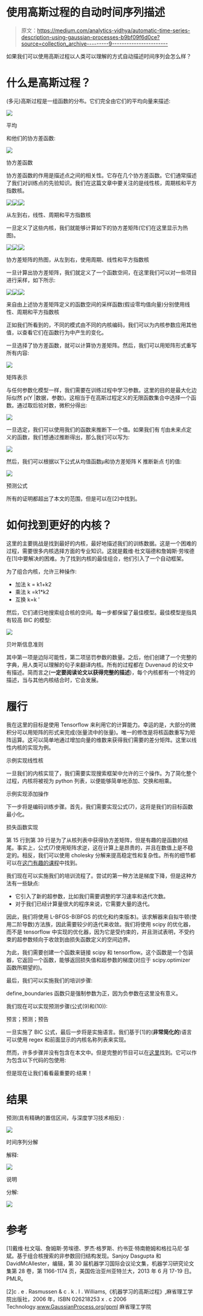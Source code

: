 # 使用高斯过程的自动时间序列描述

> 原文：<https://medium.com/analytics-vidhya/automatic-time-series-description-using-gaussian-processes-b9bf09f6d0ce?source=collection_archive---------9----------------------->

如果我们可以使用高斯过程以人类可以理解的方式自动描述时间序列会怎么样？

# 什么是高斯过程？

(多元)高斯过程是一组函数的分布。它们完全由它们的平均向量来描述:

![](img/1e1cc54a948194c3c2419d60f7a33e3b.png)

平均

和他们的协方差函数:

![](img/5a8c4f4c2d7e666e7fd65db4bcfaf193.png)

协方差函数

协方差函数的作用是描述点之间的相关性。它存在几个协方差函数。它们通常描述了我们对训练点的先验知识。我们在这篇文章中要关注的是线性核，周期核和平方指数核。

![](img/f3cec13fb631deb4a44885a60e9d9f5b.png)![](img/b4594107285e9e1242276f20482da096.png)![](img/45901fc8a904e831dbe939aa46c1e6a5.png)

从左到右，线性、周期和平方指数核

一旦定义了这些内核，我们就能够计算如下的协方差矩阵(它们在这里显示为热图)。

![](img/95d62a9439716e05b7536e5146ae38af.png)![](img/72cc17ef566894ced6ace1ab22d01cf3.png)![](img/8f911e5f55c7468946973247ab0c38ce.png)

协方差矩阵的热图，从左到右，使用周期、线性和平方指数核

一旦计算出协方差矩阵，我们就定义了一个函数空间，在这里我们可以对一些项目进行采样，如下所示:

![](img/9341daba4cbe8e58f467124558bfe56f.png)![](img/3587f7f605aee33a78deba40fba7d52d.png)![](img/45501a95c9332fb0b4fd8b8b12358e27.png)

来自由上述协方差矩阵定义的函数空间的采样函数(假设零均值向量)分别使用线性、周期和平方指数核

正如我们所看到的，不同的模式由不同的内核编码，我们可以为内核参数应用其他值，以查看它们在函数行为中产生的变化。

一旦选择了协方差函数，就可以计算协方差矩阵。然后，我们可以用矩阵形式重写所有内容:

![](img/bf2160d01ed4a4c0ace39c7145729b11.png)

矩阵表示

与任何参数化模型一样，我们需要在训练过程中学习参数。这里的目的是最大化边际似然 p(Y |数据，参数)。这相当于在高斯过程定义的无限函数集合中选择一个函数。通过取后验对数，微积分得出:

![](img/0410d6d16ef3afe1104209fc6a0c421a.png)

一旦选定，我们可以使用我们的函数来推断下一个值。如果我们有 f∫由未来点定义的函数，我们想通过推断得出，那么我们可以写为:

![](img/ae4914aa45383a876f2c7b37d3816aa3.png)

然后，我们可以根据以下公式从均值函数μ和协方差矩阵 K 推断新点 f∫的值:

![](img/87800e89481157a3b6a372783990c03b.png)

预测公式

所有的证明都超出了本文的范围，但是可以在[2]中找到。

# 如何找到更好的内核？

这里的主要挑战是找到最好的内核，最好地描述我们的训练数据。这是一个困难的过程，需要很多内核选择方面的专业知识。这就是戴维·杜文瑙德和詹姆斯·劳埃德在[1]中要解决的困难。为了找到内核的最佳组合，他们引入了一个自动框架。

为了组合内核，允许三种操作:

*   加法 k = k1+k2
*   乘法 k =k1*k2
*   互换 k=k '

然后，它们递归地搜索组合核的空间。每一步都保留了最佳模型。最佳模型是指具有较高 BIC 的模型:

![](img/d26e37a122671862c646969d4e831878.png)

贝叶斯信息准则

其中第一项是边际可能性，第二项惩罚参数的数量。之后，他们创建了一个完整的字典，用人类可以理解的句子来翻译内核。所有的过程都在 Duvenaud 的论文中有描述。简而言之(**一定要阅读论文以获得完整的描述**)，每个内核都有一个特定的描述，当与其他内核结合时，它会发展。

# 履行

我在这里的目标是使用 Tensorflow 来利用它的计算能力。幸运的是，大部分的微积分可以用矩阵的形式来完成(张量流中的张量)。唯一的修改是将核函数重写为矩阵运算。这可以简单地通过增加向量的维数来获得我们需要的差分矩阵。这里以线性内核的实现为例。

示例实现线性核

一旦我们的内核实现了，我们需要实现搜索框架中允许的三个操作。为了简化整个过程，内核将被视为 python 列表，以便能够简单地添加、交换和相乘。

示例实现添加操作

下一步将是编码训练步骤。首先，我们需要实现公式(7)，这将是我们的目标函数最小化。

损失函数实现

第 15 行到第 39 行是为了从核列表中获得协方差矩阵，但是有趣的是函数的结尾。事实上，公式(7)使用矩阵求逆，这在计算上是昂贵的，并且在数值上是不稳定的。相反，我们可以使用 cholesky 分解来提高稳定性和复杂性。所有的细节都可以在[这门有趣的课程](https://www.cs.ubc.ca/~nando/540-2013/lectures/l6.pdf)中找到。

我们现在可以实施我们的培训流程了。尝试的第一种方法是梯度下降，但是这种方法有一些缺点:

*   它引入了新的超参数，比如我们需要调整的学习速率和迭代次数。
*   对于我们已经计算量很大的程序来说，它需要大量的迭代。

因此，我们将使用 L-BFGS-B(BFGS 的优化和约束版本)。该求解器来自拟牛顿(使用二阶导数)方法族，因此需要较少的迭代来收敛。我们将使用 scipy 的优化器，而不是 tensorflow 中实现的优化器，因为它是受约束的，并且测试表明，不受约束的超参数倾向于收敛到由损失函数定义的空间边界。

为此，我们需要创建一个函数来链接 scipy 和 tensorflow。这个函数是一个包装器，它返回一个函数，能够返回损失值和超参数的梯度(对应于 scipy.optimizer 函数所期望的)。

最后，我们可以实施我们的培训步骤:

define_boundaries 函数只是强制参数为正，因为负参数在这里没有意义。

我们现在可以实现预测步骤(公式(9)和(10)):

预言；预测；预告

一旦实施了 BIC 公式，最后一步将是实施语言。我们基于[1]的(**非常简化的**)语言可以使用 regex 和前面显示的内核名称列表来实现。

然而，许多步骤并没有包含在本文中。但是完整的节目可以在[这里](https://github.com/gregoritoo/ABCDflow)找到。它可以作为包含以下代码的包使用:

但是现在让我们看看最重要的:结果！

# 结果

预测(具有精确的置信区间，与深度学习技术相反) :

![](img/f45bbd3f6285983b00b73340e1bab3e9.png)

时间序列分解

解释:

![](img/5d3c009bd42a71b8b1b2afadd1dacaf7.png)

说明

分解:

![](img/99a60d569853fa444e32ad7867177327.png)

# 参考

[1]戴维·杜文瑙、詹姆斯·劳埃德、罗杰·格罗斯、约书亚·特南鲍姆和格拉马尼·邹斌。基于组合核搜索的非参数回归结构发现。Sanjoy Dasgupta 和 DavidMcAllester，编辑，第 30 届机器学习国际会议论文集，机器学习研究论文集第 28 卷，第 1166-1174 页，美国佐治亚州亚特兰大，2013 年 6 月 17-19 日。PMLR。

[2]c . e . Rasmussen & c . k . I . Williams,《机器学习的高斯过程》,麻省理工学院出版社，2006 年，ISBN 026218253 x . c 2006 Technology.www.GaussianProcess.org/gpml 麻省理工学院
